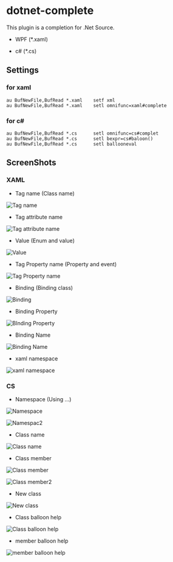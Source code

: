 dotnet-complete
===============
This plugin is a completion for .Net Source.

 - WPF (*.xaml)

 - c# (*.cs)

Settings
--------
### for xaml ###
    au BufNewFile,BufRead *.xaml    setf xml
    au BufNewFile,BufRead *.xaml    setl omnifunc=xaml#complete

### for c# ###
    au BufNewFile,BufRead *.cs      setl omnifunc=cs#complet
    au BufNewFile,BufRead *.cs      setl bexpr=cs#baloon()
    au BufNewFile,BufRead *.cs      setl ballooneval


ScreenShots
-----------

### XAML ###

* Tag name (Class name)

![Tag name](http://yuratomo.up.seesaa.net/image/dotnet1.PNG "Tag name")

* Tag attribute name

![Tag attribute name](http://yuratomo.up.seesaa.net/image/dotnet2.PNG "Tag attribute name")

* Value (Enum and value)

![Value](http://yuratomo.up.seesaa.net/image/dotnet3.PNG "Value")

* Tag Property name (Property and event)

![Tag Property name](http://yuratomo.up.seesaa.net/image/dotnet4.PNG, "Tag property name")

* Binding (Binding class)

![Binding](http://yuratomo.up.seesaa.net/image/dotnet5.PNG "Binding")

* Binding Property

![BInding Property](http://yuratomo.up.seesaa.net/image/dotnet6.PNG "Binding Property")


* Binding Name

![Binding Name](http://yuratomo.up.seesaa.net/image/dotnet7.PNG "Binding Name")


* xaml namespace

![xaml namespace](http://yuratomo.up.seesaa.net/image/dotnet8.PNG "xaml namespace")


### CS ###

* Namespace (Using ...)

![Namespace](http://yuratomo.up.seesaa.net/image/dotnet9.PNG "Namespace")

![Namespac2](http://yuratomo.up.seesaa.net/image/dotnet10.PNG "Namespace")

* Class name

![Class name](http://yuratomo.up.seesaa.net/image/dotnet11.PNG "Class Name")

* Class member

![Class member](http://yuratomo.up.seesaa.net/image/dotnet12.PNG "Class member")

![Class member2](http://yuratomo.up.seesaa.net/image/dotnet13.PNG "Class member2")

* New class

![New class](http://yuratomo.up.seesaa.net/image/dotnet14.PNG "New class")

* Class balloon help

![Class balloon help](http://yuratomo.up.seesaa.net/image/dotnet14.PNG "Class balloon help")

* member balloon help

![member balloon help](http://yuratomo.up.seesaa.net/image/dotnet16.PNG "member balloon help")



